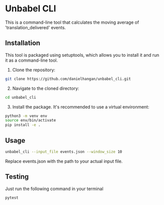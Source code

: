 # Unbabel CLI

This is a command-line tool that calculates the moving average of 'translation_delivered' events.

## Installation

This tool is packaged using setuptools, which allows you to install it and run it as a command-line tool.

1. Clone the repository:

```bash
git clone https://github.com/danielhangan/unbabel_cli.git
```

2. Navigate to the cloned directory:

```bash
cd unbabel_cli
```

3. Install the package. It's recommended to use a virtual environment:

```bash
python3 -m venv env
source env/bin/activate
pip install -e .
```

## Usage

```bash
unbabel_cli --input_file events.json --window_size 10
```

Replace events.json with the path to your actual input file.

## Testing

Just run the following command in your terminal

```bash
pytest
```
